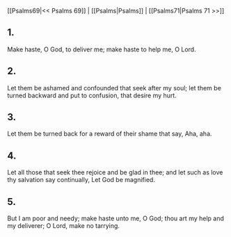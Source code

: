 [[Psalms69|<< Psalms 69]] | [[Psalms|Psalms]] | [[Psalms71|Psalms 71 >>]]
## 1.
Make haste, O God, to deliver me; make haste to help me, O Lord.
## 2.
Let them be ashamed and confounded that seek after my soul; let them be turned backward and put to confusion, that desire my hurt.
## 3.
Let them be turned back for a reward of their shame that say, Aha, aha.
## 4.
Let all those that seek thee rejoice and be glad in thee; and let such as love thy salvation say continually, Let God be magnified.
## 5.
But I am poor and needy; make haste unto me, O God; thou art my help and my deliverer; O Lord, make no tarrying.

